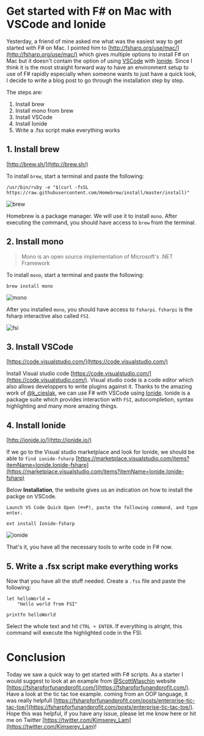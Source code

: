 # Get started with F# on Mac with VSCode and Ionide

Yesterday, a friend of mine asked me what was the easiest way to get started with F# on Mac.
I pointed him to [http://fsharp.org/use/mac/](http://fsharp.org/use/mac/) which gives multiple options to install F# on Mac but it doesn't contain the option
of using [VSCode](https://code.visualstudio.com/) with [Ionide](http://ionide.io/).
Since I think it is the most straight forward way to have an environment setup to use of F# rapidly especially when someone wants to just have a quick look, I decide to write a blog post to go through the installation step by step.

The steps are:
 1. Install brew
 2. Install mono from brew
 3. Install VSCode
 4. Install Ionide
 5. Write a .fsx script make everything works

## 1. Install brew

[http://brew.sh/](http://brew.sh/)

To install `brew`, start a terminal and paste the following:

```
/usr/bin/ruby -e "$(curl -fsSL https://raw.githubusercontent.com/Homebrew/install/master/install)"
```

![brew](https://2.bp.blogspot.com/-MCdhqT2VVGE/Vxf5gXg719I/AAAAAAAAAGI/FmlU3mhjblQemL2FKIYjmXUDJLjaMeDdACLcB/s1600/brew.png)

Homebrew is a package manager. We will use it to install `mono`.
After executing the command, you should have access to `brew` from the terminal.

## 2. Install mono

> Mono is an open source implementation of Microsoft's .NET Framework

To install `mono`, start a terminal and paste the following:

```
brew install mono
```

![mono](https://3.bp.blogspot.com/-EQP6-tULonI/Vxf5hk9yjpI/AAAAAAAAAGQ/pKmEGwdBzxoC_skP-otcXYga1WdZleDJgCKgB/s1600/mono.png)

After you installed `mono`, you should have access to `fsharpi`.
`fsharpi` is the fsharp interactive also called `FSI`.

![fsi](https://4.bp.blogspot.com/-qUlUJqwRKQw/Vxf7SokgA6I/AAAAAAAAAGg/fOfugxwQ-Ok_krBmfe5jMK1UeDAkSdvlwCLcB/s1600/fsharpi.png)

## 3. Install VSCode

[https://code.visualstudio.com/](https://code.visualstudio.com/)

Install Visual studio code [https://code.visualstudio.com/](https://code.visualstudio.com/).
Visual studio code is a code editor which also allows developpers to write plugins against it.
Thanks to the amazing work of [@k_cieslak](https://twitter.com/k_cieslak), we can use F# with VSCode using [Ionide](http://ionide.io/).
Ionide is a package suite which provides interaction with `FSI`, autocompletion, syntax highlighting and many more amazing things.

## 4. Install Ionide

[http://ionide.io/](http://ionide.io/)

If we go to the Visual studio marketplace and look for Ionide,
we should be able to `find ionide-fsharp` [https://marketplace.visualstudio.com/items?itemName=Ionide.Ionide-fsharp](https://marketplace.visualstudio.com/items?itemName=Ionide.Ionide-fsharp)

Below __Installation__, the website gives us an indication on how to install the packge on VSCode.

```
Launch VS Code Quick Open (⌘+P), paste the following command, and type enter.

ext install Ionide-fsharp
```

![ionide](https://3.bp.blogspot.com/-4AbVmTg0EW8/Vxf5gYrsSaI/AAAAAAAAAGE/e02IqTqaMxoiPYZ_2iRpzN-PtfYWuCWWQCKgB/s1600/ionide_install_on_vscode.png)

That's it, you have all the necessary tools to write code in F# now.

## 5. Write a .fsx script make everything works

Now that you have all the stuff needed. Create a `.fsx` file and paste the following:

```
let helloWorld =
    "Hello world from FSI"

printfn helloWorld
```

Select the whole text and hit `CTRL + ENTER`.
If everything is alright, this command will execute the highlighted code in the FSI.

# Conclusion

Today we saw a quick way to get started with F# scripts. As a starter I would suggest to look at an example from [@ScottWlaschin](https://twitter.com/ScottWlaschin) website [https://fsharpforfunandprofit.com/](https://fsharpforfunandprofit.com/). Have a look at the tic tac toe example. coming from an OOP language, it was really helpfull [https://fsharpforfunandprofit.com/posts/enterprise-tic-tac-toe/](https://fsharpforfunandprofit.com/posts/enterprise-tic-tac-toe/).
Hope this was helpful, if you have any issue, please let me know here or hit me on Twitter [https://twitter.com/Kimserey_Lam](https://twitter.com/Kimserey_Lam)!
